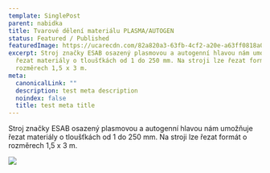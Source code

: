 ```yaml
---
template: SinglePost
parent: nabidka
title: Tvarové dělení materiálu PLASMA/AUTOGEN
status: Featured / Published
featuredImage: https://ucarecdn.com/82a820a3-63fb-4cf2-a20e-a63ff0818a03/
excerpt: Stroj značky ESAB osazený plasmovou a autogenní hlavou nám umožňuje
  řezat materiály o tloušťkách od 1 do 250 mm. Na stroji lze řezat formát o
  rozměrech 1,5 x 3 m.
meta:
  canonicalLink: ""
  description: test meta description
  noindex: false
  title: test meta title
---
```

Stroj značky ESAB osazený plasmovou a autogenní hlavou nám umožňuje řezat materiály o tloušťkách od 1 do 250 mm. Na stroji lze řezat formát o rozměrech 1,5 x 3 m.

![](https://ucarecdn.com/77a0b709-b01a-47f9-bbdc-fbf2ac2fed65/)